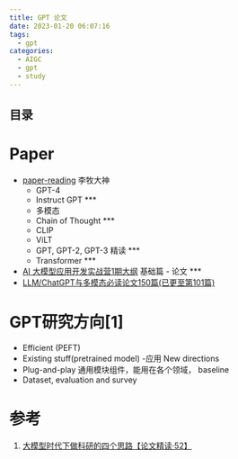 ```yaml
---
title: GPT 论文
date: 2023-01-20 06:07:16
tags:
  - gpt
categories:
  - AIGC
  - gpt
  - study
---
```


<p></p>
<!-- more -->

## 目录
<!-- toc -->

# Paper
+ [paper-reading](https://github.com/www6v/paper-reading) 李牧大神
  + GPT-4
  + Instruct GPT *** 
  + 多模态
  + Chain of Thought  *** 
  + CLIP
  + ViLT 
  + GPT, GPT-2, GPT-3 精读  ***
  + Transformer  *** 
+ [AI 大模型应用开发实战营1期大纲](https://shimo.im/docs/XKq42v7061SxZ2AN/read) 
  基础篇 - 论文 *** 
+ [LLM/ChatGPT与多模态必读论文150篇(已更至第101篇)](https://blog.csdn.net/v_JULY_v/article/details/129508065) 


# GPT研究方向[1]
+ Efficient (PEFT)
+ Existing stuff(pretrained model)  -应用
  New directions
+ Plug-and-play
 通用模块组件，能用在各个领域， baseline
+ Dataset,  evaluation and survey


# 参考
1. [大模型时代下做科研的四个思路【论文精读·52】](https://www.bilibili.com/video/BV1oX4y1d7X6)
